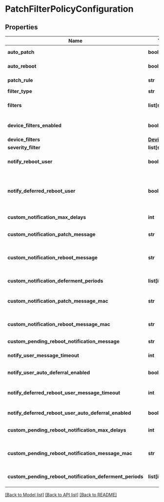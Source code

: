 # PatchFilterPolicyConfiguration

## Properties
Name | Type | Description | Notes
------------ | ------------- | ------------- | -------------
**auto_patch** | **bool** | Enable or Disable automatic execution of the policy. | 
**auto_reboot** | **bool** | Enable or Disable automatic reboots following policy execution. | 
**patch_rule** | **str** | Use only with Patch policy. | [default to 'filter']
**filter_type** | **str** | Use only with &#x60;patch_rule&#x60; of &#x60;filter&#x60; | [optional] 
**filters** | **list[str]** | Define packages to filter on. Use with &#x60;patch_rule&#x60; of &#x60;filter&#x60; and &#x60;filter_type&#x60; of &#x60;include&#x60; or &#x60;exclude&#x60; | [optional] 
**device_filters_enabled** | **bool** | Enable or disable Device Filters. | [optional] [default to False]
**device_filters** | [**DeviceFilters**](DeviceFilters.md) |  | [optional] 
**severity_filter** | **list[str]** | Use only where &#x60;filter_type&#x60; is &#x60;severity&#x60; | [optional] 
**notify_reboot_user** | **bool** | Display modified notification 15 minutes before patching. This message should inform the user that a reboot will follow patching actions. | [optional] 
**notify_deferred_reboot_user** | **bool** | If &#x60;true&#x60;, this shows a post-install reboot notification message, if &#x60;notify_reboot_deferred&#x60; is also &#x60;true&#x60;. If &#x60;notify_reboot_deferred&#x60; is &#x60;false&#x60; or &#x60;null&#x60;, this will sync with the existing &#x60;notify_reboot_user&#x60; parameter. | [optional] 
**custom_notification_max_delays** | **int** | Number of deferral chances before patching is forced. | [optional] 
**custom_notification_patch_message** | **str** | Message to display before a non-rebooting patch policy executes on a Windows device. Maximum 125 characters | [optional] 
**custom_notification_reboot_message** | **str** | Message to display before a rebooting patch policy executes on a Windows device. Reboot will follow patching actions. Maximum 125 characters | [optional] 
**custom_notification_deferment_periods** | **list[int]** | Integer array: Deferral time periods (hours) that users can choose from. Include up to 3. All 3 must be distinct with a maximum of 24 | [optional] 
**custom_notification_patch_message_mac** | **str** | Message to display before a non-rebooting patch policy executes on a macOS device. Maximum 70 characters | [optional] 
**custom_notification_reboot_message_mac** | **str** | The custom reboot message for macOS, which overrides &#x60;custom_pending_reboot_notification_message&#x60; string, if provided. | [optional] 
**custom_pending_reboot_notification_message** | **str** | Custom reboot message. | [optional] 
**notify_user_message_timeout** | **int** | The amount of time a patch notification appears before timing out and closing. Min: 15 min. Max: 480 min. Default is 15 minutes. | [optional] [default to 15]
**notify_user_auto_deferral_enabled** | **bool** | If a patch notification times out, apply the highest configured patch deferral. | [optional] 
**notify_deferred_reboot_user_message_timeout** | **int** | The amount of time a deferrable reboot notification message appears before timing out and closing. Min: 15 min. Max: 480 min. Default is 15 minutes. | [optional] [default to 15]
**notify_deferred_reboot_user_auto_deferral_enabled** | **bool** | If a reboot notification times out, apply the highest configured reboot deferral. | [optional] 
**custom_pending_reboot_notification_max_delays** | **int** | Maximum number of times a user is allowed to defer the reboot. The default is 0. | [optional] [default to 0]
**custom_pending_reboot_notification_message_mac** | **str** | Message to display before a rebooting patch policy executes on a macOS device. Reboot will follow patching actions. Maximum 70 characters | [optional] 
**custom_pending_reboot_notification_deferment_periods** | **list[int]** | The time period options available to defer a reboot for each deferral selection. Default values: 1, 4, 8 | [optional] 

[[Back to Model list]](../README.md#documentation-for-models) [[Back to API list]](../README.md#documentation-for-api-endpoints) [[Back to README]](../README.md)

